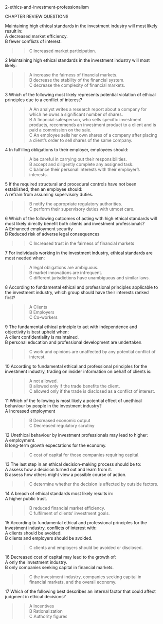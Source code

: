 2-ethics-and-investment-professionalism    

CHAPTER REVIEW QUESTIONS    

Maintaining high ethical standards in the investment industry will most likely result in:    
A decreased market efficiency.    
B fewer conflicts of interest.    
>> C increased market participation.    

2 Maintaining high ethical standards in the investment industry will most likely:    
>> A increase the fairness of financial markets.    
B decrease the stability of the financial system.    
C decrease the complexity of financial markets.    

3 Which of the following most likely represents potential violation of ethical principles due to a conflict of interest?    
>> A An analyst writes a research report about a company for which he owns a significant number of shares.    
B A financial salesperson, who sells specific investment products, recommends an investment product to a client and is paid a commission on the sale.    
C An employee sells her own shares of a company after placing a client’s order to sell shares of the same company.     

4 In fulfilling obligations to their employer, employees should:    
>> A be careful in carrying out their responsibilities.    
B accept and diligently complete any assigned task.    
C balance their personal interests with their employer’s interests.     

5 If the required structural and procedural controls have not been established, then an employee should:    
A refrain from assuming supervisory duties.    
>> B notify the appropriate regulatory authorities.    
C perform their supervisory duties with utmost care.    

6 Which of the following outcomes of acting with high ethical standards will most likely directly benefit both clients and investment professionals?    
A Enhanced employment security    
B Reduced risk of adverse legal consequences    
>> C Increased trust in the fairness of financial markets    

7 For individuals working in the investment industry, ethical standards are most needed when:    
>> A legal obligations are ambiguous.    
B market innovations are infrequent.     
C different jurisdictions have unambiguous and similar laws.     

8 According to fundamental ethical and professional principles applicable to the investment industry, which group should have their interests ranked first?    
>> A Clients    
B Employers    
C Co-workers    

9 The fundamental ethical principle to act with independence and objectivity is best upheld when:     
A client confidentiality is maintained.    
B personal education and professional development are undertaken.    
>> C work and opinions are unaffected by any potential conflict of interest.    

10 According to fundamental ethical and professional principles for the investment industry, trading on insider information on behalf of clients is:     
>> A not allowed.     
B allowed only if the trade benefits the client.    
C allowed only if the trade is disclosed as a conflict of interest.    

11 Which of the following is most likely a potential effect of unethical behaviour by people in the investment industry?    
A Increased employment    
>> B Decreased economic output    
C Decreased regulatory scrutiny    

12 Unethical behaviour by investment professionals may lead to higher:    
A employment.    
B long-term growth expectations for the economy.    
>> C cost of capital for those companies requiring capital.    

13 The last step in an ethical decision-making process should be to:    
A assess how a decision turned out and learn from it.    
B assess how others might view a possible course of action.    
>> C determine whether the decision is affected by outside factors.    

14 A breach of ethical standards most likely results in:    
A higher public trust.     
>> B reduced financial market efficiency.     
C fulfilment of clients’ investment goals.    

15 According to fundamental ethical and professional principles for the investment industry, conflicts of interest with:    
A clients should be avoided.    
B clients and employers should be avoided.    
>> C clients and employers should be avoided or disclosed.    

16 Decreased cost of capital may lead to the growth of:    
A only the investment industry.    
B only companies seeking capital in financial markets.    
>> C the investment industry, companies seeking capital in financial markets, and the overall economy.    

17 Which of the following best describes an internal factor that could affect judgment in ethical decisions?    
>> A Incentives    
B Rationalization    
C Authority figures    
